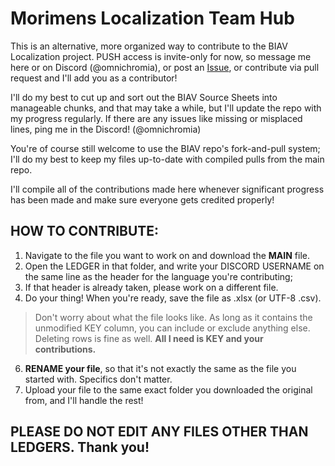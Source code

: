 # Morimens Localization Team Hub



This is an alternative, more organized way to contribute to the BIAV Localization project. PUSH access is invite-only for now, so message me here or on Discord (@omnichromia), or post an [Issue](https://github.com/omnichromia/morimens-volunteer-coordination/issues), or contribute via pull request and I'll add you as a contributor! 

I'll do my best to cut up and sort out the BIAV Source Sheets into manageable chunks, and that may take a while, but I'll update the repo with my progress regularly. If there are any issues like missing or misplaced lines, ping me in the Discord! (@omnichromia)

You're of course still welcome to use the BIAV repo's fork-and-pull system; I'll do my best to keep my files up-to-date with compiled pulls from the main repo.

I'll compile all of the contributions made here whenever significant progress has been made and make sure everyone gets credited properly!


## HOW TO CONTRIBUTE:

1. Navigate to the file you want to work on and download the **MAIN** file.
2. Open the LEDGER in that folder, and write your DISCORD USERNAME on the same line as the header for the language you're contributing;
3. If that header is already taken, please work on a different file.
4. Do your thing! When you're ready, save the file as .xlsx (or UTF-8 .csv).
> Don't worry about what the file looks like. As long as it contains the unmodified KEY column, you can include or exclude anything else.
> Deleting rows is fine as well. **All I need is KEY and your contributions.**
6. **RENAME your file**, so that it's not exactly the same as the file you started with. Specifics don't matter.
7. Upload your file to the same exact folder you downloaded the original from, and I'll handle the rest!



## PLEASE DO NOT EDIT ANY FILES OTHER THAN LEDGERS. Thank you!

